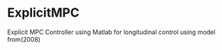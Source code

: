 # ExplicitMPC

Explicit MPC Controller using Matlab for longitudinal control using model from(2008)
